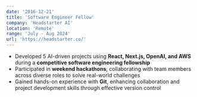 ```yaml
---
date: '2016-12-21'
title: 'Software Engineer Fellow'
company: 'Headstarter AI'
location: 'Remote'
range: 'July - Aug 2024'
url: 'https://headstarter.co/'
---
```


<!-- - **Predicted NCAA College Basketball Tournament team rankings and game outcomes** using over **10 years** of historical game and team data
- Collaborated with a team of **3 undergraduate** and a **PhD researcher** from Michigan State University and China, as part of the **Discovering America exchange program**
- Utilized advanced statistical models, including **logistic regression** to improve the accuracy of tournament predictions, contributing to insights used in **sports analytics research** -->

- Developed 5 AI-driven projects using **React, Next.js, OpenAI, and AWS** during a **competitive software engineering fellowship**
- Participated in **weekend hackathons**, collaborating with team members across diverse roles to solve real-world challenges
- Gained hands-on experience with **Git**, enhancing collaboration and project development skills through effective version control
